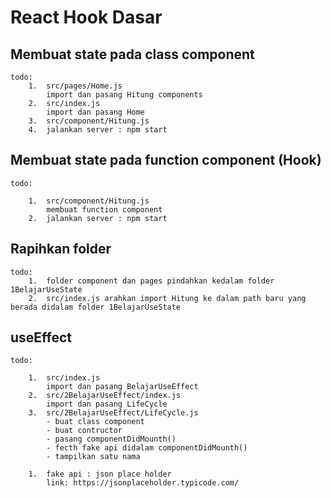 # React Hook Dasar

## Membuat state pada class component

    todo:
        1.  src/pages/Home.js
            import dan pasang Hitung components
        2.  src/index.js
            import dan pasang Home
        3.  src/component/Hitung.js
        4.  jalankan server : npm start

## Membuat state pada function component (Hook)

    todo:

        1.  src/component/Hitung.js
            membuat function component
        2.  jalankan server : npm start

## Rapihkan folder

    todo:
        1.  folder component dan pages pindahkan kedalam folder 1BelajarUseState
        2.  src/index.js arahkan import Hitung ke dalam path baru yang berada didalam folder 1BelajarUseState

## useEffect

    todo:

        1.  src/index.js
            import dan pasang BelajarUseEffect
        2.  src/2BelajarUseEffect/index.js
            import dan pasang LifeCycle
        3.  src/2BelajarUseEffect/LifeCycle.js
            - buat class component
            - buat contructor
            - pasang componentDidMounth()
            - fecth fake api didalam componentDidMounth()
            - tampilkan satu nama

        1.  fake api : json place holder
            link: https://jsonplaceholder.typicode.com/
